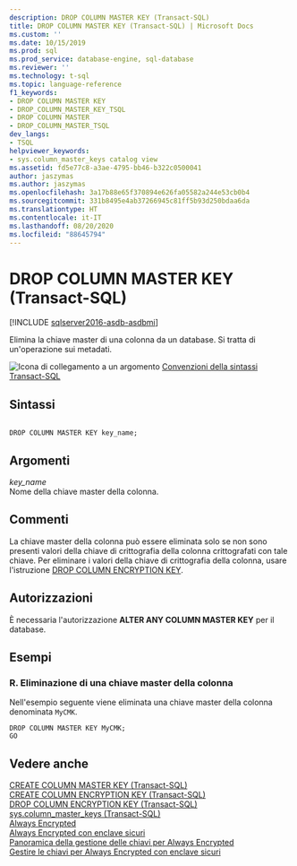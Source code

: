 ```yaml
---
description: DROP COLUMN MASTER KEY (Transact-SQL)
title: DROP COLUMN MASTER KEY (Transact-SQL) | Microsoft Docs
ms.custom: ''
ms.date: 10/15/2019
ms.prod: sql
ms.prod_service: database-engine, sql-database
ms.reviewer: ''
ms.technology: t-sql
ms.topic: language-reference
f1_keywords:
- DROP COLUMN MASTER KEY
- DROP_COLUMN_MASTER_KEY_TSQL
- DROP COLUMN MASTER
- DROP_COLUMN_MASTER_TSQL
dev_langs:
- TSQL
helpviewer_keywords:
- sys.column_master_keys catalog view
ms.assetid: fd5e77c8-a3ae-4795-bb46-b322c0500041
author: jaszymas
ms.author: jaszymas
ms.openlocfilehash: 3a17b88e65f370894e626fa05582a244e53cb0b4
ms.sourcegitcommit: 331b8495e4ab37266945c81ff5b93d250bdaa6da
ms.translationtype: HT
ms.contentlocale: it-IT
ms.lasthandoff: 08/20/2020
ms.locfileid: "88645794"
---
```

# <a name="drop-column-master-key-transact-sql"></a>DROP COLUMN MASTER KEY (Transact-SQL)

[!INCLUDE [sqlserver2016-asdb-asdbmi](../../includes/applies-to-version/sqlserver2016-asdb-asdbmi.md)]

  Elimina la chiave master di una colonna da un database. Si tratta di un'operazione sui metadati.  
  
 ![Icona di collegamento a un argomento](../../database-engine/configure-windows/media/topic-link.gif "Icona di collegamento a un argomento") [Convenzioni della sintassi Transact-SQL](../../t-sql/language-elements/transact-sql-syntax-conventions-transact-sql.md)  
  
## <a name="syntax"></a>Sintassi  
  
```  
  
DROP COLUMN MASTER KEY key_name;  
```  

## <a name="arguments"></a>Argomenti
 *key_name*  
 Nome della chiave master della colonna.  
  
## <a name="remarks"></a>Commenti
 La chiave master della colonna può essere eliminata solo se non sono presenti valori della chiave di crittografia della colonna crittografati con tale chiave. Per eliminare i valori della chiave di crittografia della colonna, usare l'istruzione [DROP COLUMN ENCRYPTION KEY](../../t-sql/statements/drop-column-encryption-key-transact-sql.md).  
  
## <a name="permissions"></a>Autorizzazioni  
 È necessaria l'autorizzazione **ALTER ANY COLUMN MASTER KEY** per il database.  
  
## <a name="examples"></a>Esempi  
  
### <a name="a-dropping-a-column-master-key"></a>R. Eliminazione di una chiave master della colonna  
 Nell'esempio seguente viene eliminata una chiave master della colonna denominata `MyCMK`.  
  
```  
DROP COLUMN MASTER KEY MyCMK;  
GO  
```  
  
## <a name="see-also"></a>Vedere anche  
 [CREATE COLUMN MASTER KEY &#40;Transact-SQL&#41;](../../t-sql/statements/create-column-master-key-transact-sql.md)   
 [CREATE COLUMN ENCRYPTION KEY &#40;Transact-SQL&#41;](../../t-sql/statements/create-column-encryption-key-transact-sql.md)   
 [DROP COLUMN ENCRYPTION KEY &#40;Transact-SQL&#41;](../../t-sql/statements/drop-column-encryption-key-transact-sql.md)   
 [sys.column_master_keys &#40;Transact-SQL&#41;](../../relational-databases/system-catalog-views/sys-column-master-keys-transact-sql.md)  
 [Always Encrypted](../../relational-databases/security/encryption/always-encrypted-database-engine.md)   
 [Always Encrypted con enclave sicuri](../../relational-databases/security/encryption/always-encrypted-enclaves.md)   
 [Panoramica della gestione delle chiavi per Always Encrypted](../../relational-databases/security/encryption/overview-of-key-management-for-always-encrypted.md)   
 [Gestire le chiavi per Always Encrypted con enclave sicuri](../../relational-databases/security/encryption/always-encrypted-enclaves-manage-keys.md)   
  
  
